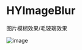# HYImageBlur
图片模糊效果/毛玻璃效果

![image](https://github.com/hy285585804/HYImageBlur/blob/master/Blur.png)